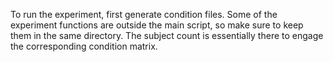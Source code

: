 To run the experiment, first generate condition files. Some of the experiment functions are outside the main script, so make sure to keep them in the same directory. The subject count is essentially there to engage the corresponding condition matrix.  
